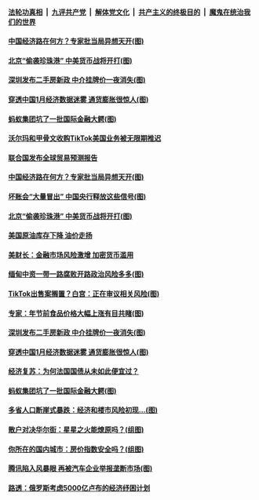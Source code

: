 ####  [法轮功真相](../../../../basic/blob/master/README.md?t=02120601) &nbsp;|&nbsp; [九评共产党](../../../../9ping.md/blob/master/README.md?t=02120601) &nbsp;|&nbsp; [解体党文化](../../../../jtdwh.md/blob/master/README.md?t=02120601)  &nbsp;|&nbsp; [共产主义的终极目的](../../../../gczydzjmd.md/blob/master/README.md?t=02120601) &nbsp;|&nbsp; [魔鬼在统治我们的世界](../../../../mgztzwmdsj.md/blob/master/README.md?t=02120601) 

#### [中国经济路在何方？专家批当局异想天开(图)](../pages/p5/962241.md?t=02120601) 

#### [北京“偷袭珍珠港” 中美货币战将开打(图)](../pages/p5/962216.md?t=02120601) 


#### [深圳发布二手房新政 中介挂牌价一夜消失(图)](../pages/p5/962127.md?t=02120601) 

#### [穿透中国1月经济数据迷雾 通货膨胀很惊人(图)](../pages/p5/962111.md?t=02120601) 

#### [蚂蚁集团坑了一批国际金融大鳄(图)](../pages/p5/962090.md?t=02120601) 

#### [沃尔玛和甲骨文收购TikTok美国业务被无限期推迟](../pages/p5/962245.md?t=02120601) 

#### [联合国发布全球贸易预测报告](../pages/p5/962243.md?t=02120601) 

#### [中国经济路在何方？专家批当局异想天开(图)](../pages/p5/962241.md?t=02120601) 

#### [坏账会“大量冒出” 中国央行释放这些信号(图)](../pages/p5/962238.md?t=02120601) 

#### [北京“偷袭珍珠港” 中美货币战将开打(图)](../pages/p5/962216.md?t=02120601) 

#### [美国原油库存下降 油价走扬](../pages/p5/962218.md?t=02120601) 

#### [美财长：金融市场风险激增 加密货币滥用](../pages/p5/962217.md?t=02120601) 

#### [缅甸中资一带一路腐败开路政治风险多多(图)](../pages/p5/962154.md?t=02120601) 

#### [TikTok出售案搁置？白宫：正在审议相关风险(图)](../pages/p5/962150.md?t=02120601) 

#### [专家：年节前食品价格大幅上涨有目共睹(图)](../pages/p5/962140.md?t=02120601) 


#### [深圳发布二手房新政 中介挂牌价一夜消失(图)](../pages/p5/962127.md?t=02120601) 

#### [穿透中国1月经济数据迷雾 通货膨胀很惊人(图)](../pages/p5/962111.md?t=02120601) 

#### [经济复苏：为何法国国债从未如此便宜过？](../pages/p5/962096.md?t=02120601) 

#### [蚂蚁集团坑了一批国际金融大鳄(图)](../pages/p5/962090.md?t=02120601) 

#### [多省人口断崖式暴跌：经济和楼市风险初现…(图)](../pages/p5/962044.md?t=02120601) 

#### [散户对决华尔街：星星之火能燎原吗？(组图)](../pages/p5/962035.md?t=02120601) 

#### [你所在的国内城市：房价指数安全吗？(组图)](../pages/p5/962039.md?t=02120601) 

#### [腾讯陷入风暴眼 再被汽车企业举报垄断市场(图)](../pages/p5/962015.md?t=02120601) 

#### [路透：俄罗斯考虑5000亿卢布的经济纾困计划](../pages/p5/961988.md?t=02120601) 

